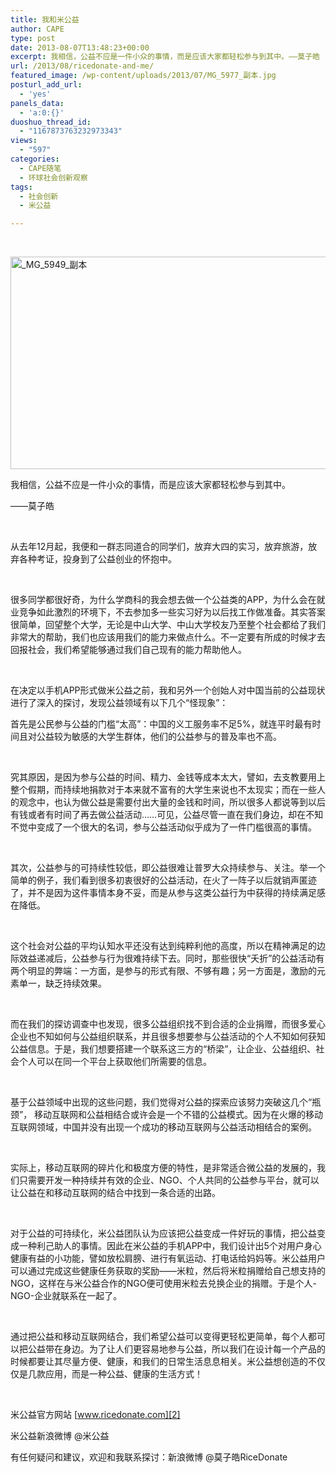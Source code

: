 ```yaml
---
title: 我和米公益
author: CAPE
type: post
date: 2013-08-07T13:48:23+00:00
excerpt: 我相信，公益不应是一件小众的事情，而是应该大家都轻松参与到其中。——莫子皓
url: /2013/08/ricedonate-and-me/
featured_image: /wp-content/uploads/2013/07/MG_5977_副本.jpg
posturl_add_url:
  - 'yes'
panels_data:
  - 'a:0:{}'
duoshuo_thread_id:
  - "1167873763232973343"
views:
  - "597"
categories:
  - CAPE随笔
  - 环球社会创新观察
tags:
  - 社会创新
  - 米公益

---
```

<p align="center">
  <b> </b>
</p>

[<img class="alignnone  wp-image-7052" alt="_MG_5949_副本" src="http://hicape.com/wp-content/uploads/2013/07/MG_5949_副本.jpg" width="570" height="340" srcset="http://hicape.com/wp-content/uploads/2013/07/MG_5949_副本.jpg 2396w, http://hicape.com/wp-content/uploads/2013/07/MG_5949_副本-300x179.jpg 300w, http://hicape.com/wp-content/uploads/2013/07/MG_5949_副本-1024x612.jpg 1024w" sizes="(max-width: 570px) 100vw, 570px" />][1]

我相信，公益不应是一件小众的事情，而是应该大家都轻松参与到其中。

——莫子皓

&nbsp;

从去年12月起，我便和一群志同道合的同学们，放弃大四的实习，放弃旅游，放弃各种考证，投身到了公益创业的怀抱中。

&nbsp;

很多同学都很好奇，为什么学商科的我会想去做一个公益类的APP，为什么会在就业竞争如此激烈的环境下，不去参加多一些实习好为以后找工作做准备。其实答案很简单，回望整个大学，无论是中山大学、中山大学校友乃至整个社会都给了我们非常大的帮助，我们也应该用我们的能力来做点什么。不一定要有所成的时候才去回报社会，我们希望能够通过我们自己现有的能力帮助他人。

&nbsp;

在决定以手机APP形式做米公益之前，我和另外一个创始人对中国当前的公益现状进行了深入的探讨，发现公益领域有以下几个“怪现象”：

首先是公民参与公益的门槛“太高”：中国的义工服务率不足5%，就连平时最有时间且对公益较为敏感的大学生群体，他们的公益参与的普及率也不高。

&nbsp;

究其原因，是因为参与公益的时间、精力、金钱等成本太大，譬如，去支教要用上整个假期，而持续地捐款对于本来就不富有的大学生来说也不太现实；而在一些人的观念中，也认为做公益是需要付出大量的金钱和时间，所以很多人都说等到以后有钱或者有时间了再去做公益活动……可见，公益尽管一直在我们身边，却在不知不觉中变成了一个很大的名词，参与公益活动似乎成为了一件门槛很高的事情。

&nbsp;

其次，公益参与的可持续性较低，即公益很难让普罗大众持续参与、关注。举一个简单的例子，我们看到很多初衷很好的公益活动，在火了一阵子以后就销声匿迹了，并不是因为这件事情本身不妥，而是从参与这类公益行为中获得的持续满足感在降低。

&nbsp;

这个社会对公益的平均认知水平还没有达到纯粹利他的高度，所以在精神满足的边际效益递减后，公益参与行为很难持续下去。同时，那些很快“夭折”的公益活动有两个明显的弊端：一方面，是参与的形式有限、不够有趣；另一方面是，激励的元素单一，缺乏持续效果。

&nbsp;

而在我们的探访调查中也发现，很多公益组织找不到合适的企业捐赠，而很多爱心企业也不知如何与公益组织联系，并且很多想要参与公益活动的个人不知如何获知公益信息。于是，我们想要搭建一个联系这三方的“桥梁”，让企业、公益组织、社会个人可以在同一个平台上获取他们所需要的信息。

&nbsp;

基于公益领域中出现的这些问题，我们觉得对公益的探索应该努力突破这几个“瓶颈”， 移动互联网和公益相结合或许会是一个不错的公益模式。因为在火爆的移动互联网领域，中国并没有出现一个成功的移动互联网与公益活动相结合的案例。

&nbsp;

实际上，移动互联网的碎片化和极度方便的特性，是非常适合微公益的发展的，我们只需要开发一种持续并有效的企业、NGO、个人共同的公益参与平台，就可以让公益在和移动互联网的结合中找到一条合适的出路。

&nbsp;

对于公益的可持续化，米公益团队认为应该把公益变成一件好玩的事情，把公益变成一种利己助人的事情。因此在米公益的手机APP中，我们设计出5个对用户身心健康有益的小功能，譬如放松肩膀、进行有氧运动、打电话给妈妈等。米公益用户可以通过完成这些健康任务获取的奖励——米粒，然后将米粒捐赠给自己想支持的NGO，这样在与米公益合作的NGO便可使用米粒去兑换企业的捐赠。于是个人-NGO-企业就联系在一起了。

&nbsp;

通过把公益和移动互联网结合，我们希望公益可以变得更轻松更简单，每个人都可以把公益带在身边。为了让人们更容易地参与公益，所以我们在设计每一个产品的时候都要让其尽量方便、健康，和我们的日常生活息息相关。米公益想创造的不仅仅是几款应用，而是一种公益、健康的生活方式！

&nbsp;

米公益官方网站 [www.ricedonate.com][2]

米公益新浪微博 @米公益

有任何疑问和建议，欢迎和我联系探讨：新浪微博 @莫子皓RiceDonate

 [1]: http://hicape.com/wp-content/uploads/2013/07/MG_5949_副本.jpg
 [2]: http://www.ricedonate.com/